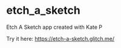 # etch_a_sketch
Etch A Sketch app created with Kate P

Try it here: https://etch-a-sketch.glitch.me/
